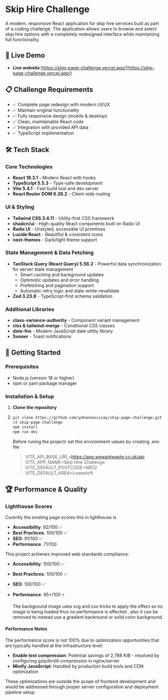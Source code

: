 # Skip Hire Challenge

A modern, responsive React application for skip hire services built as part of a coding challenge. The application allows users to browse and select skip hire options with a completely redesigned interface while maintaining full functionality.

## 🚀 Live Demo

- **Live website**:[https://skip-page-challenge.vercel.app/](https://skip-page-challenge.vercel.app/)

## 📋 Challenge Requirements

- ✅ Complete page redesign with modern UI/UX
- ✅ Maintain original functionality
- ✅ Fully responsive design (mobile & desktop)
- ✅ Clean, maintainable React code
- ✅ Integration with provided API data
- ✅ TypeScript implementation

## 🛠️ Tech Stack

### Core Technologies

- **React 18.3.1** - Modern React with hooks
- **TypeScript 5.5.3** - Type-safe development
- **Vite 5.4.1** - Fast build tool and dev server
- **React Router DOM 6.26.2** - Client-side routing

### UI & Styling

- **Tailwind CSS 3.4.11** - Utility-first CSS framework
- **shadcn/ui** - High-quality React components built on Radix UI
- **Radix UI** - Unstyled, accessible UI primitives
- **Lucide React** - Beautiful & consistent icons
- **next-themes** - Dark/light theme support

### State Management & Data Fetching

- **TanStack Query (React Query) 5.56.2** - Powerful data synchronization for server state management
  - Smart caching and background updates
  - Optimistic updates and error handling
  - Prefetching and pagination support
  - Automatic retry logic and stale-while-revalidate
- **Zod 3.23.8** - TypeScript-first schema validation

### Additional Libraries

- **class-variance-authority** - Component variant management
- **clsx & tailwind-merge** - Conditional CSS classes
- **date-fns** - Modern JavaScript date utility library
- **Sonner** - Toast notifications

## 🚀 Getting Started

### Prerequisites

- Node.js (version 18 or higher)
- npm or yarn package manager

### Installation & Setup

1. **Clone the repository**
2. ```bash
   git clone https://github.com/yohannessisay/skip-page-challenge.git
   cd skip-page-challenge
   npm install
   npm run dev

   ```

   Before runing the projectr set this environment values by creating .env file

   > VITE_API_BASE_URL=https://app.wewantwaste.co.uk/api
   > VITE_APP_NAME=Skip Hire Challenge
   > VITE_DEFAULT_POSTCODE=NR32
   > VITE_DEFAULT_AREA=Lowestoft
   >

## 🏆 Performance & Quality

### Lighthouse Scores

Curently the existing page scores this in lighthouse is

- **Accessibility**: 92/100 ✅
- **Best Practices**: 100/100 ✅
- **SEO**: 91/100 ✅
- **Performance**: 71/100

This project achieves improved web standards compliance:

- **Accessibility**: 100/100 ✅
- **Best Practices**: 100/100 ✅
- **SEO**: 100/100 ✅
- **Performance**: 95+/100 ⚡

  The background image uses svg and css tricks to apply the effect so no image is being loaded thus no performance is affected , also it can be removed to instead use a gradient backround or solid color background.

#### Performance Notes

The performance score is not 100% due to optimization opportunities that are typically handled at the infrastructure level:

- **Enable text compression**: Potential savings of 2,788 KiB - resolved by configuring gzip/brotli compression in nginx/server
- **Minify JavaScript**: Handled by production build tools and CDN optimization

These optimizations are outside the scope of frontend development and would be addressed through proper server configuration and deployment pipeline setup.

